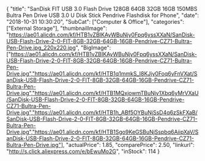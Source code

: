 {
	"title": "SanDisk FIT USB 3.0 Flash Drive 128GB 64GB 32GB 16GB 150MBS Bultra Pen Drive USB 3.0 U Disk Stick Pendrive Flashdisk for Phone",
	"date": "2018-10-31 10:30:20",
	"SubCat": ["Computer & Office"],
	"categories": ["External Storage"],
	"thumbnailImage": "https://ae01.alicdn.com/kf/HTB1vZBIKAyWBuNjy0Fpq6yssXXaN/SanDisk-USB-Flash-Drive-2-0-FIT-8GB-32GB-64GB-16GB-Pendrive-CZ71-Bultra-Pen-Drive.jpg_220x220.jpg",
	"BigImage": ["https://ae01.alicdn.com/kf/HTB1vZBIKAyWBuNjy0Fpq6yssXXaN/SanDisk-USB-Flash-Drive-2-0-FIT-8GB-32GB-64GB-16GB-Pendrive-CZ71-Bultra-Pen-Drive.jpg","https://ae01.alicdn.com/kf/HTB1q1mmkS_I8KJjy0Foq6yFnVXat/SanDisk-USB-Flash-Drive-2-0-FIT-8GB-32GB-64GB-16GB-Pendrive-CZ71-Bultra-Pen-Drive.jpg","https://ae01.alicdn.com/kf/HTB1MQxjowmTBuNjy1Xbq6yMrVXaU/SanDisk-USB-Flash-Drive-2-0-FIT-8GB-32GB-64GB-16GB-Pendrive-CZ71-Bultra-Pen-Drive.jpg","https://ae01.alicdn.com/kf/HTB1h_ABf5OYBuNjSsD4q6zSkFXaB/SanDisk-USB-Flash-Drive-2-0-FIT-8GB-32GB-64GB-16GB-Pendrive-CZ71-Bultra-Pen-Drive.jpg","https://ae01.alicdn.com/kf/HTB1Sgo9KeGSBuNjSspbq6AiipXaV/SanDisk-USB-Flash-Drive-2-0-FIT-8GB-32GB-64GB-16GB-Pendrive-CZ71-Bultra-Pen-Drive.jpg"],
	"actualPrice": 1.85,
	"comparePrice": 2.50,
	"linkurl": "http://s.click.aliexpress.com/e/bEwuMo2G",
	"inStock": 114
}
